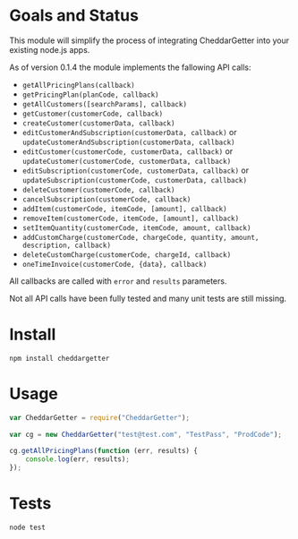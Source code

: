 # Goals and Status

This module will simplify the process of integrating CheddarGetter into your existing node.js apps.

As of version 0.1.4 the module implements the fallowing API calls:

* `getAllPricingPlans(callback)`
* `getPricingPlan(planCode, callback)`
* `getAllCustomers([searchParams], callback)`
* `getCustomer(customerCode, callback)`
* `createCustomer(customerData, callback)`
* `editCustomerAndSubscription(customerData, callback)` or `updateCustomerAndSubscription(customerData, callback)`
* `editCustomer(customerCode, customerData, callback)` or `updateCustomer(customerCode, customerData, callback)`
* `editSubscription(customerCode, customerData, callback)` or `updateSubscription(customerCode, customerData, callback)`
* `deleteCustomer(customerCode, callback)`
* `cancelSubscription(customerCode, callback)`
* `addItem(customerCode, itemCode, [amount], callback)`
* `removeItem(customerCode, itemCode, [amount], callback)`
* `setItemQuantity(customerCode, itemCode, amount, callback)`
* `addCustomCharge(customerCode, chargeCode, quantity, amount, description, callback)`
* `deleteCustomCharge(customerCode, chargeId, callback)`
* `oneTimeInvoice(customerCode, {data}, callback)`

All callbacks are called with `error` and `results` parameters.

Not all API calls have been fully tested and many unit tests are still missing.

# Install

```
npm install cheddargetter
```

# Usage

```javascript
var CheddarGetter = require("CheddarGetter");
	
var cg = new CheddarGetter("test@test.com", "TestPass", "ProdCode");
	
cg.getAllPricingPlans(function (err, results) {
	console.log(err, results);
});
```
# Tests

```
node test
```
